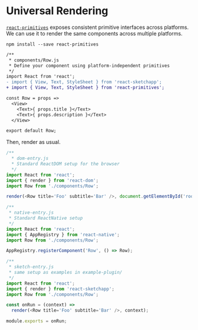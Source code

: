# Universal Rendering

[`react-primitives`](https://github.com/lelandrichardson/react-primitives) exposes consistent primitive interfaces across platforms. We can use it to render the same components across multiple platforms.

```
npm install --save react-primitives
```

```diff
/**
 * components/Row.js
 * Define your component using platform-independent primitives
 */
import React from 'react';
- import { View, Text, StyleSheet } from 'react-sketchapp';
+ import { View, Text, StyleSheet } from 'react-primitives';

const Row = props =>
  <View>
    <Text>{ props.title }</Text>
    <Text>{ props.description }</Text>
  </View>

export default Row;
```

Then, render as usual.
```js
/**
  * dom-entry.js
  * Standard ReactDOM setup for the browser
  */
import React from 'react';
import { render } from 'react-dom';
import Row from './components/Row';

render(<Row title='Foo' subtitle='Bar' />, document.getElementById('root'));

/**
 * native-entry.js
 * Standard ReactNative setup
 */
import React from 'react';
import { AppRegistry } from 'react-native';
import Row from './components/Row';

AppRegistry.registerComponent('Row', () => Row);

/**
 * sketch-entry.js
 * same setup as examples in example-plugin/
 */
import React from 'react';
import { render } from 'react-sketchapp';
import Row from './components/Row';

const onRun = (context) =>
  render(<Row title='Foo' subtitle='Bar' />, context);

module.exports = onRun;
```
